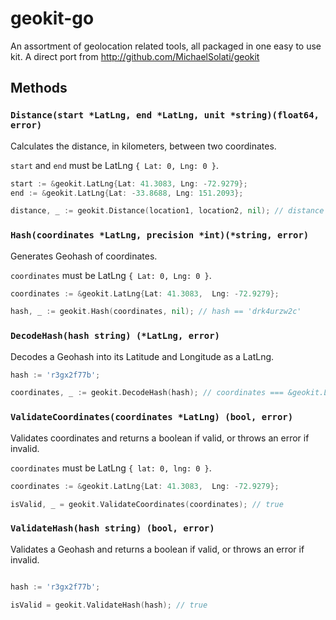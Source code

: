 # geokit-go

An assortment of geolocation related tools, all packaged in one easy to use kit. A direct port from http://github.com/MichaelSolati/geokit

## Methods

### `Distance(start *LatLng, end *LatLng, unit *string)(float64, error)`

Calculates the distance, in kilometers, between two coordinates.

`start` and `end` must be LatLng `{ Lat: 0, Lng: 0 }`.

```go
start := &geokit.LatLng{Lat: 41.3083, Lng: -72.9279};
end := &geokit.LatLng{Lat: -33.8688, Lng: 151.2093};

distance, _ := geokit.Distance(location1, location2, nil); // distance == 16082.811206563834
```

### `Hash(coordinates *LatLng, precision *int)(*string, error)`

Generates Geohash of coordinates.

`coordinates` must be LatLng `{ Lat: 0, Lng: 0 }`.

```go
coordinates := &geokit.LatLng{Lat: 41.3083,  Lng: -72.9279};

hash, _ := geokit.Hash(coordinates, nil); // hash == 'drk4urzw2c'
```

### `DecodeHash(hash string) (*LatLng, error)`

Decodes a Geohash into its Latitude and Longitude as a LatLng.

```go
hash := 'r3gx2f77b';

coordinates, _ := geokit.DecodeHash(hash); // coordinates === &geokit.LatLng{Lat: -33.86881113052368,  Lng: 151.2093186378479}
```

### `ValidateCoordinates(coordinates *LatLng) (bool, error)`

Validates coordinates and returns a boolean if valid, or throws an error if invalid.

`coordinates` must be LatLng `{ lat: 0, lng: 0 }`.

```go
coordinates := &geokit.LatLng{Lat: 41.3083,  Lng: -72.9279};

isValid, _ = geokit.ValidateCoordinates(coordinates); // true
```

### `ValidateHash(hash string) (bool, error)`

Validates a Geohash and returns a boolean if valid, or throws an error if invalid.

```go

hash := 'r3gx2f77b';

isValid = geokit.ValidateHash(hash); // true
```
